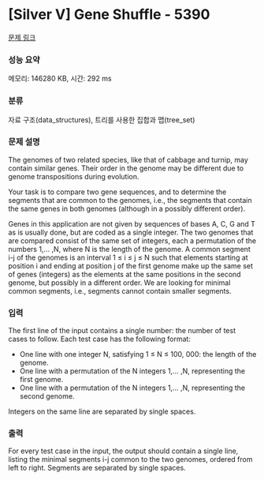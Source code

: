 # [Silver V] Gene Shuffle - 5390 

[문제 링크](https://www.acmicpc.net/problem/5390) 

### 성능 요약

메모리: 146280 KB, 시간: 292 ms

### 분류

자료 구조(data_structures), 트리를 사용한 집합과 맵(tree_set)

### 문제 설명

<p>The genomes of two related species, like that of cabbage and turnip, may contain similar genes. Their order in the genome may be different due to genome transpositions during evolution.</p>

<p>Your task is to compare two gene sequences, and to determine the segments that are common to the genomes, i.e., the segments that contain the same genes in both genomes (although in a possibly different order).</p>

<p>Genes in this application are not given by sequences of bases A, C, G and T as is usually done, but are coded as a single integer. The two genomes that are compared consist of the same set of integers, each a permutation of the numbers 1,... ,N, where N is the length of the genome. A common segment i-j of the genomes is an interval 1 ≤ i ≤ j ≤ N such that elements starting at position i and ending at position j of the first genome make up the same set of genes (integers) as the elements at the same positions in the second genome, but possibly in a different order. We are looking for minimal common segments, i.e., segments cannot contain smaller segments.</p>

### 입력 

 <p>The first line of the input contains a single number: the number of test cases to follow. Each test case has the following format:</p>

<ul>
	<li>One line with one integer N, satisfying 1 ≤ N ≤ 100, 000: the length of the genome.</li>
	<li>One line with a permutation of the N integers 1,... ,N, representing the first genome.</li>
	<li>One line with a permutation of the N integers 1,... ,N, representing the second genome.</li>
</ul>

<p>Integers on the same line are separated by single spaces.</p>

### 출력 

 <p>For every test case in the input, the output should contain a single line, listing the minimal segments i-j common to the two genomes, ordered from left to right. Segments are separated by single spaces.</p>

